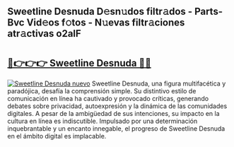 ## Sweetline Desnuda D𝚎sn𝚞dos filtr𝚊dos - Parts-Bvc Vid𝚎os f𝚘tos - N𝚞evas filtr𝚊ciones atr𝚊ctivas o2alF

# <h2><a href="http://mbb5sx.tromn.icu/?c=Sweetline+Desnuda">🔗👉👉👉 Sweetline Desnuda 🔗🔗</a></h2>

[![Sweetline Desnuda nuevo](https://i.imgur.com/pEAQMta.gif)](http://mbb5sx.tromn.icu/?c=Sweetline+Desnuda)
Sweetline Desnuda, una figura multifacética y paradójica, desafía la comprensión simple. Su distintivo estilo de comunicación en línea ha cautivado y provocado críticas, generando debates sobre privacidad, autoexpresión y la dinámica de las comunidades digitales. A pesar de la ambigüedad de sus intenciones, su impacto en la cultura en línea es indiscutible. Impulsado por una determinación inquebrantable y un encanto innegable, el progreso de Sweetline Desnuda en el ámbito digital es implacable.
